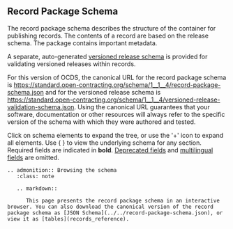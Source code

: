 ## Record Package Schema

The record package schema describes the structure of the container for publishing records. The contents of a record are based on the release schema. The package contains important metadata.

A separate, auto-generated [versioned release schema](../../versioned-release-validation-schema.json) is provided for validating versioned releases within records.

For this version of OCDS, the canonical URL for the record package schema is <https://standard.open-contracting.org/schema/1__1__4/record-package-schema.json> and for the versioned release schema is <https://standard.open-contracting.org/schema/1__1__4/versioned-release-validation-schema.json>. Using the canonical URL guarantees that your software, documentation or other resources will always refer to the specific version of the schema with which they were authored and tested.

Click on schema elements to expand the tree, or use the '+' icon to expand all elements. Use { } to view the underlying schema for any section. Required fields are indicated in **bold**. [Deprecated fields](deprecation) and [multilingual fields](../reference/#language) are omitted.

```eval_rst
.. admonition:: Browsing the schema
   :class: note

   .. markdown::

      This page presents the record package schema in an interactive browser. You can also download the canonical version of the record package schema as [JSON Schema](../../record-package-schema.json), or view it as [tables](records_reference).
```

<script src="../../_static/docson/public/js/widget.js" data-schema="../../../record-package-schema.json"></script>
